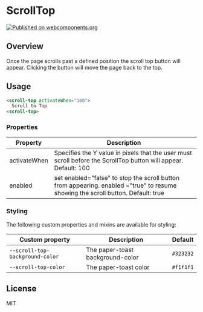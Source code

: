 # ScrollTop

[![Published on webcomponents.org](https://img.shields.io/badge/webcomponents.org-published-blue.svg)](https://www.webcomponents.org/scrolltop/markjameshoward/scroll-top)

## Overview
Once the page scrolls past a defined position the scroll top button will appear. 
Clicking the button will move the page back to the top.

## Usage
```html
<scroll-top activateWhen="100">
  Scroll to Top
<scroll-top>
```

### Properties

| Property | Description |
| --- | --- | 
| activateWhen | Specifies the Y value in pixels that the user must scroll before the ScrollTop button will appear. Default: 100
| enabled | set enabled="false" to stop the scroll button from appearing. enabled ="true" to resume showing the scroll button. Default: true

### Styling

The following custom properties and mixins are available for styling:

| Custom property | Description | Default |
| --- | --- | --- |
| `--scroll-top-background-color` | The paper-toast background-color | `#323232` |
| `--scroll-top-color` | The paper-toast color | `#f1f1f1` |


## License

MIT
